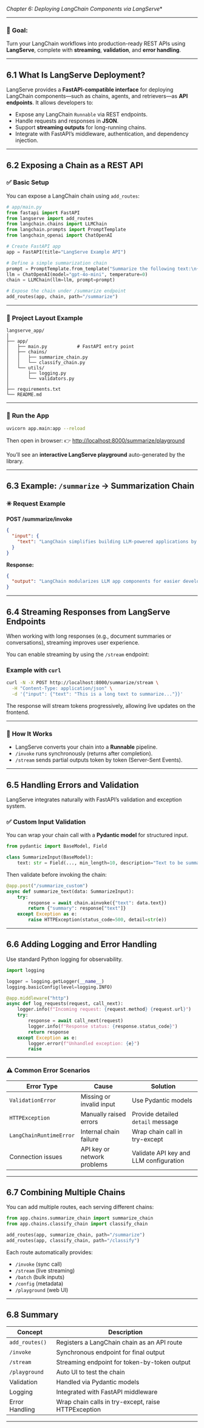 *Chapter 6: Deploying LangChain Components via LangServe**

---

### 🎯 **Goal:**

Turn your LangChain workflows into production-ready REST APIs using **LangServe**, complete with **streaming**, **validation**, and **error handling**.

---

## 6.1 What Is LangServe Deployment?

LangServe provides a **FastAPI-compatible interface** for deploying LangChain components—such as chains, agents, and retrievers—as **API endpoints**.
It allows developers to:

* Expose any LangChain `Runnable` via REST endpoints.
* Handle requests and responses in **JSON**.
* Support **streaming outputs** for long-running chains.
* Integrate with FastAPI’s middleware, authentication, and dependency injection.

---

## 6.2 Exposing a Chain as a REST API

### ✅ **Basic Setup**

You can expose a LangChain chain using `add_routes`:

```python
# app/main.py
from fastapi import FastAPI
from langserve import add_routes
from langchain.chains import LLMChain
from langchain.prompts import PromptTemplate
from langchain_openai import ChatOpenAI

# Create FastAPI app
app = FastAPI(title="LangServe Example API")

# Define a simple summarization chain
prompt = PromptTemplate.from_template("Summarize the following text:\n{text}")
llm = ChatOpenAI(model="gpt-4o-mini", temperature=0)
chain = LLMChain(llm=llm, prompt=prompt)

# Expose the chain under /summarize endpoint
add_routes(app, chain, path="/summarize")
```

---

### 📂 **Project Layout Example**

```
langserve_app/
│
├── app/
│   ├── main.py           # FastAPI entry point
│   ├── chains/
│   │   ├── summarize_chain.py
│   │   └── classify_chain.py
│   └── utils/
│       ├── logging.py
│       └── validators.py
│
├── requirements.txt
└── README.md
```

---

### 🚀 **Run the App**

```bash
uvicorn app.main:app --reload
```

Then open in browser:
👉 [http://localhost:8000/summarize/playground](http://localhost:8000/summarize/playground)

You’ll see an **interactive LangServe playground** auto-generated by the library.

---

## 6.3 Example: `/summarize` → Summarization Chain

### ✳️ **Request Example**

**POST /summarize/invoke**

```json
{
  "input": {
    "text": "LangChain simplifies building LLM-powered applications by modularizing core components."
  }
}
```

**Response:**

```json
{
  "output": "LangChain modularizes LLM app components for easier development."
}
```

---

## 6.4 Streaming Responses from LangServe Endpoints

When working with long responses (e.g., document summaries or conversations), streaming improves user experience.

You can enable streaming by using the `/stream` endpoint:

### Example with `curl`

```bash
curl -N -X POST http://localhost:8000/summarize/stream \
  -H "Content-Type: application/json" \
  -d '{"input": {"text": "This is a long text to summarize..."}}'
```

The response will stream tokens progressively, allowing live updates on the frontend.

---

### 🧠 **How It Works**

* LangServe converts your chain into a **Runnable** pipeline.
* `/invoke` runs synchronously (returns after completion).
* `/stream` sends partial outputs token by token (Server-Sent Events).

---

## 6.5 Handling Errors and Validation

LangServe integrates naturally with FastAPI’s validation and exception system.

### ✅ **Custom Input Validation**

You can wrap your chain call with a **Pydantic model** for structured input.

```python
from pydantic import BaseModel, Field

class SummarizeInput(BaseModel):
    text: str = Field(..., min_length=10, description="Text to be summarized")
```

Then validate before invoking the chain:

```python
@app.post("/summarize_custom")
async def summarize_text(data: SummarizeInput):
    try:
        response = await chain.ainvoke({"text": data.text})
        return {"summary": response["text"]}
    except Exception as e:
        raise HTTPException(status_code=500, detail=str(e))
```

---

## 6.6 Adding Logging and Error Handling

Use standard Python logging for observability.

```python
import logging

logger = logging.getLogger(__name__)
logging.basicConfig(level=logging.INFO)

@app.middleware("http")
async def log_requests(request, call_next):
    logger.info(f"Incoming request: {request.method} {request.url}")
    try:
        response = await call_next(request)
        logger.info(f"Response status: {response.status_code}")
        return response
    except Exception as e:
        logger.error(f"Unhandled exception: {e}")
        raise
```

---

### ⚠️ Common Error Scenarios

| Error Type              | Cause                       | Solution                               |
| ----------------------- | --------------------------- | -------------------------------------- |
| `ValidationError`       | Missing or invalid input    | Use Pydantic models                    |
| `HTTPException`         | Manually raised errors      | Provide detailed `detail` message      |
| `LangChainRuntimeError` | Internal chain failure      | Wrap chain call in try-except          |
| Connection issues       | API key or network problems | Validate API key and LLM configuration |

---

## 6.7 Combining Multiple Chains

You can add multiple routes, each serving different chains:

```python
from app.chains.summarize_chain import summarize_chain
from app.chains.classify_chain import classify_chain

add_routes(app, summarize_chain, path="/summarize")
add_routes(app, classify_chain, path="/classify")
```

Each route automatically provides:

* `/invoke` (sync call)
* `/stream` (live streaming)
* `/batch` (bulk inputs)
* `/config` (metadata)
* `/playground` (web UI)

---

## 6.8 Summary

| Concept        | Description                                         |
| -------------- | --------------------------------------------------- |
| `add_routes()` | Registers a LangChain chain as an API route         |
| `/invoke`      | Synchronous endpoint for final output               |
| `/stream`      | Streaming endpoint for token-by-token output        |
| `/playground`  | Auto UI to test the chain                           |
| Validation     | Handled via Pydantic models                         |
| Logging        | Integrated with FastAPI middleware                  |
| Error Handling | Wrap chain calls in try-except, raise HTTPException |

---


